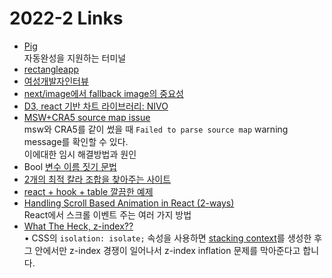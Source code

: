 <h1>2022-2 Links</h1><ul><li><a href="https://github.com/withfig/autocomplete">Pig</a><br>자동완성을 지원하는 터미널</li><li><a href="https://rectangleapp.com/">rectangleapp</a></li><li><a href="https://www.wanted.co.kr/events/21_12_s03_b01">여성개발자인터뷰</a></li><li><a href="https://dev.to/elisabethleonhardt/configure-fallback-images-in-react-and-nextjs-54ej">next/image에서 fallback image의 중요성</a></li><li><a href="https://nivo.rocks/">D3, react 기반 차트 라이브러리: NIVO</a></li><li><a href="https://github.com/mswjs/msw/issues/1030">MSW+CRA5 source map issue</a><br>msw와 CRA5를 같이 썼을 때 <code>Failed to parse source map</code> warning message를 확인할 수 있다.<br>이에대한 임시 해결방법과 원인</li><li>Bool <a href="https://soojin.ro/blog/naming-boolean-variables">변수 이름 짓기 문법</a></li><li><a href="https://2colors.colorion.co/">2개의 최적 칼라 조합을 찾아주는 사이트</a></li><li><a href="https://dev.to/droopytersen/new-react-component-pattern-compound-components-w-a-hook-jgf">react + hook + table 깔끔한 예제</a></li><li><a href="https://whoisryosuke.com/blog/2020/handling-scroll-based-animations-in-react/">Handling Scroll Based Animation in React (2-ways)</a><br>React에서 스크롤 이벤트 주는 여러 가지 방법</li><li><a href="https://www.joshwcomeau.com/css/stacking-contexts/">What The Heck, z-index??</a><br>• CSS의 <code>isolation: isolate;</code> 속성을 사용하면 <a href="https://developer.mozilla.org/en-US/docs/Web/CSS/CSS_Positioning/Understanding_z_index/The_stacking_context">stacking context</a>를 생성한 후 그 안에서만 z-index 경쟁이 일어나서 z-index inflation 문제를 막아준다고 합니다.</li></ul>